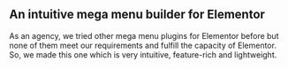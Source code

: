 ## An intuitive mega menu builder for Elementor
As an agency, we tried other mega menu plugins for Elementor before but none of them meet our requirements and fulfill the capacity of Elementor. So, we made this one which is very intuitive, feature-rich and lightweight.
